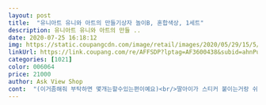 ```yaml
---
layout: post 
title:  "유니아트 유니와 아트의 만들기상자 놀이B, 혼합색상, 1세트" 
description: 유니아트 유니와 아트의 만들 ..
date: 2020-07-25 16:18:12 
img: https://static.coupangcdn.com/image/retail/images/2020/05/29/15/5/f7a1ca8c-b99c-49bd-8a95-94f80e4e1812.jpg 
linkUrl: https://link.coupang.com/re/AFFSDP?lptag=AF3600438&subid=ahnPublicAsk&pageKey=1638827751&itemId=2794789565&vendorItemId=70763566190&traceid=V0-113-cfd78114a5111d0f 
categories: [1021] 
color: 006064 
price: 21000 
author: Ask View Shop 
cont:  "(이거좀해줘 부탁하면 몇개는할수있는편이예요)<br/>딸아이가 스티커 붙이는거랑 쉬운건 하더라고요<br/>아이가 재밌어하니 좋네요<br/>잘만들어서 갖고놀게해야겟어요<br/>제가손재주가없는건지 ㅎㅎ 아직은 이른딸래미<br/>코로나 때문에 6세 아이와 집콕 하고 있는데 재밌는 만들기 하느라 시간이 빨리 지나갔어요.<br/> 만들기 내용도 알차고 귀여워요.<br/>  완전  추천입니다.<br/><br/>한번에 잘보고 만들어야겟어요 ㅜ<br/>" 
---
```

